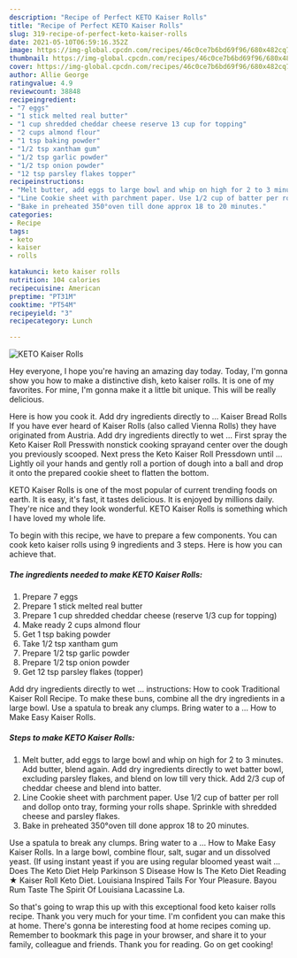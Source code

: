 ```yaml
---
description: "Recipe of Perfect KETO Kaiser Rolls"
title: "Recipe of Perfect KETO Kaiser Rolls"
slug: 319-recipe-of-perfect-keto-kaiser-rolls
date: 2021-05-10T06:59:16.352Z
image: https://img-global.cpcdn.com/recipes/46c0ce7b6bd69f96/680x482cq70/keto-kaiser-rolls-recipe-main-photo.jpg
thumbnail: https://img-global.cpcdn.com/recipes/46c0ce7b6bd69f96/680x482cq70/keto-kaiser-rolls-recipe-main-photo.jpg
cover: https://img-global.cpcdn.com/recipes/46c0ce7b6bd69f96/680x482cq70/keto-kaiser-rolls-recipe-main-photo.jpg
author: Allie George
ratingvalue: 4.9
reviewcount: 38848
recipeingredient:
- "7 eggs"
- "1 stick melted real butter"
- "1 cup shredded cheddar cheese reserve 13 cup for topping"
- "2 cups almond flour"
- "1 tsp baking powder"
- "1/2 tsp xantham gum"
- "1/2 tsp garlic powder"
- "1/2 tsp onion powder"
- "12 tsp parsley flakes topper"
recipeinstructions:
- "Melt butter, add eggs to large bowl and whip on high for 2 to 3 minutes. Add butter, blend again. Add dry ingredients directly to wet batter bowl, excluding parsley flakes, and blend on low till very thick. Add 2/3 cup of cheddar cheese and blend into batter."
- "Line Cookie sheet with parchment paper. Use 1/2 cup of batter per roll and dollop onto tray, forming your rolls shape. Sprinkle with shredded cheese and parsley flakes."
- "Bake in preheated 350°oven till done approx 18 to 20 minutes."
categories:
- Recipe
tags:
- keto
- kaiser
- rolls

katakunci: keto kaiser rolls 
nutrition: 104 calories
recipecuisine: American
preptime: "PT31M"
cooktime: "PT54M"
recipeyield: "3"
recipecategory: Lunch

---
```



![KETO Kaiser Rolls](https://img-global.cpcdn.com/recipes/46c0ce7b6bd69f96/680x482cq70/keto-kaiser-rolls-recipe-main-photo.jpg)

Hey everyone, I hope you're having an amazing day today. Today, I'm gonna show you how to make a distinctive dish, keto kaiser rolls. It is one of my favorites. For mine, I'm gonna make it a little bit unique. This will be really delicious.

Here is how you cook it. Add dry ingredients directly to … Kaiser Bread Rolls If you have ever heard of Kaiser Rolls (also called Vienna Rolls) they have originated from Austria. Add dry ingredients directly to wet … First spray the Keto Kaiser Roll Presswith nonstick cooking sprayand center over the dough you previously scooped. Next press the Keto Kaiser Roll Pressdown until … Lightly oil your hands and gently roll a portion of dough into a ball and drop it onto the prepared cookie sheet to flatten the bottom.

KETO Kaiser Rolls is one of the most popular of current trending foods on earth. It is easy, it's fast, it tastes delicious. It is enjoyed by millions daily. They're nice and they look wonderful. KETO Kaiser Rolls is something which I have loved my whole life.


To begin with this recipe, we have to prepare a few components. You can cook keto kaiser rolls using 9 ingredients and 3 steps. Here is how you can achieve that.

<!--inarticleads1-->

##### The ingredients needed to make KETO Kaiser Rolls:

1. Prepare 7 eggs
1. Prepare 1 stick melted real butter
1. Prepare 1 cup shredded cheddar cheese (reserve 1/3 cup for topping)
1. Make ready 2 cups almond flour
1. Get 1 tsp baking powder
1. Take 1/2 tsp xantham gum
1. Prepare 1/2 tsp garlic powder
1. Prepare 1/2 tsp onion powder
1. Get 12 tsp parsley flakes (topper)


Add dry ingredients directly to wet … instructions: How to cook Traditional Kaiser Roll Recipe. To make these buns, combine all the dry ingredients in a large bowl. Use a spatula to break any clumps. Bring water to a … How to Make Easy Kaiser Rolls. 

<!--inarticleads2-->

##### Steps to make KETO Kaiser Rolls:

1. Melt butter, add eggs to large bowl and whip on high for 2 to 3 minutes. Add butter, blend again. Add dry ingredients directly to wet batter bowl, excluding parsley flakes, and blend on low till very thick. Add 2/3 cup of cheddar cheese and blend into batter.
1. Line Cookie sheet with parchment paper. Use 1/2 cup of batter per roll and dollop onto tray, forming your rolls shape. Sprinkle with shredded cheese and parsley flakes.
1. Bake in preheated 350°oven till done approx 18 to 20 minutes.


Use a spatula to break any clumps. Bring water to a … How to Make Easy Kaiser Rolls. In a large bowl, combine flour, salt, sugar and un dissolved yeast. (If using instant yeast if you are using regular bloomed yeast wait … Does The Keto Diet Help Parkinson S Disease How Is The Keto Diet Reading ★ Kaiser Roll Keto Diet. Louisiana Inspired Tails For Your Pleasure. Bayou Rum Taste The Spirit Of Louisiana Lacassine La. 

So that's going to wrap this up with this exceptional food keto kaiser rolls recipe. Thank you very much for your time. I'm confident you can make this at home. There's gonna be interesting food at home recipes coming up. Remember to bookmark this page in your browser, and share it to your family, colleague and friends. Thank you for reading. Go on get cooking!
